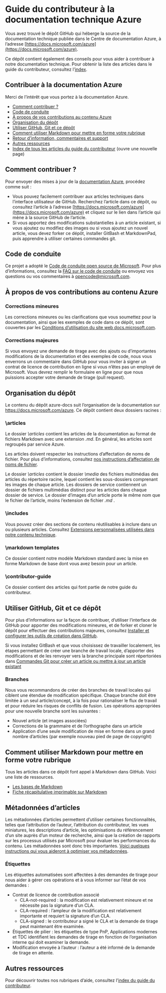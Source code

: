 # <a name="azure-technical-documentation-contributor-guide"></a>Guide du contributeur à la documentation technique Azure
Vous avez trouvé le dépôt GitHub qui héberge la source de la documentation technique publiée dans le Centre de documentation Azure, à l’adresse [https://docs.microsoft.com/azure](https://docs.microsoft.com/azure).

Ce dépôt contient également des conseils pour vous aider à contribuer à notre documentation technique. Pour obtenir la liste des articles dans le guide du contributeur, consultez l’[index](contributor-guide/contributor-guide-index.md).

## <a name="contribute-to-azure-documentation"></a>Contribuer à la documentation Azure
Merci de l’intérêt que vous portez à la documentation Azure.

* [Comment contribuer ?](#ways-to-contribute)
* [Code de conduite](#code-of-conduct)
* [À propos de vos contributions au contenu Azure](#about-your-contributions-to-azure-content)
* [Organisation du dépôt](#repository-organization)
* [Utiliser GitHub, Git et ce dépôt](#use-github-git-and-this-repository)
* [Comment utiliser Markdown pour mettre en forme votre rubrique](#how-to-use-markdown-to-format-your-topic)
* [Retour d’information, commentaires et support](./contributor-guide/feedback-and-comments.md)
* [Autres ressources](#more-resources)
* [Index de tous les articles du guide du contributeur](contributor-guide/contributor-guide-index.md) (ouvre une nouvelle page)

## <a name="ways-to-contribute"></a>Comment contribuer ?
Pour envoyer des mises à jour de la [documentation Azure](https://docs.microsoft.com/azure), procédez comme suit :

* Vous pouvez facilement contribuer aux articles techniques dans l’interface utilisateur de GitHub. Recherchez l’article dans ce dépôt, ou consultez l’article à l’adresse [https://docs.microsoft.com/azure](https://docs.microsoft.com/azure) et cliquez sur le lien dans l’article qui mène à la source GitHub de l’article.
* Si vous apportez des modifications substantielles à un article existant, si vous ajoutez ou modifiez des images ou si vous ajoutez un nouvel article, vous devez forker ce dépôt, installer GitBash et MarkdownPad, puis apprendre à utiliser certaines commandes git.

## <a name="code-of-conduct"></a>Code de conduite
Ce projet a adopté le [Code de conduite open source de Microsoft](https://opensource.microsoft.com/codeofconduct/). Pour plus d’informations, consultez la [FAQ sur le code de conduite](https://opensource.microsoft.com/codeofconduct/faq/) ou envoyez vos questions ou vos commentaires à [opencode@microsoft.com](mailto:opencode@microsoft.com).

## <a name="about-your-contributions-to-azure-content"></a>À propos de vos contributions au contenu Azure
### <a name="minor-corrections"></a>Corrections mineures
Les corrections mineures ou les clarifications que vous soumettez pour la documentation, ainsi que les exemples de code dans ce dépôt, sont couvertes par les [Conditions d’utilisation du site web docs.microsoft.com](https://docs.microsoft.com/legal/termsofuse).

### <a name="larger-submissions"></a>Corrections majeures
Si vous envoyez une demande de tirage avec des ajouts ou d’importantes modifications de la documentation et des exemples de code, nous vous enverrons un commentaire dans GitHub pour vous inviter à signer un contrat de licence de contribution en ligne si vous n’êtes pas un employé de Microsoft. Vous devrez remplir le formulaire en ligne pour que nous puissions accepter votre demande de tirage (pull request).

## <a name="repository-organization"></a>Organisation du dépôt
Le contenu du dépôt azure-docs suit l’organisation de la documentation sur https://docs.microsoft.com/azure. Ce dépôt contient deux dossiers racines :

### <a name="articles"></a>\articles
Le dossier *\articles* contient les articles de la documentation au format de fichiers Markdown avec une extension *.md*. En général, les articles sont regroupés par service Azure.

Les articles doivent respecter les instructions d’affectation de noms de fichier. Pour plus d’informations, consultez [nos instructions d’affectation de noms de fichier](contributor-guide/file-names-and-locations.md).

Le dossier *\articles* contient le dossier *\media* des fichiers multimédias des articles du répertoire racine, lequel contient les sous-dossiers comprenant les images de chaque article.  Les dossiers de service contiennent un dossier de fichiers multimédias distinct pour les articles dans chaque dossier de service. Le dossier d’images d’un article porte le même nom que le fichier de l’article, moins l’extension de fichier *.md* .

### <a name="includes"></a>\includes
Vous pouvez créer des sections de contenu réutilisables à inclure dans un ou plusieurs articles. Consultez [Extensions personnalisées utilisées dans notre contenu technique](contributor-guide/custom-markdown-extensions.md).

### <a name="markdown-templates"></a>\markdown templates
Ce dossier contient notre modèle Markdown standard avec la mise en forme Markdown de base dont vous avez besoin pour un article.

### <a name="contributor-guide"></a>\contributor-guide
Ce dossier contient des articles qui font partie de notre guide du contributeur.

## <a name="use-github-git-and-this-repository"></a>Utiliser GitHub, Git et ce dépôt
Pour plus d’informations sur la façon de contribuer, d’utiliser l’interface de GitHub pour apporter des modifications mineures, et de forker et cloner le dépôt pour effectuer des contributions majeures, consultez [Installer et configurer les outils de création dans GitHub](contributor-guide/tools-and-setup.md).

Si vous installez GitBash et que vous choisissez de travailler localement, les étapes permettant de créer une branche de travail locale, d’apporter des modifications et de les renvoyer vers la branche principale sont répertoriées dans [Commandes Git pour créer un article ou mettre à jour un article existant](contributor-guide/git-commands-for-master.md)

### <a name="branches"></a>Branches
Nous vous recommandons de créer des branches de travail locales qui ciblent une étendue de modification spécifique. Chaque branche doit être limitée à un seul article/concept, à la fois pour rationaliser le flux de travail et pour réduire les risques de conflits de fusion.  Les opérations appropriées pour une nouvelle branche sont les suivantes :

* Nouvel article (et images associées)
* Corrections de la grammaire et de l’orthographe dans un article
* Application d’une seule modification de mise en forme dans un grand nombre d’articles (par exemple nouveau pied de page de copyright)

## <a name="how-to-use-markdown-to-format-your-topic"></a>Comment utiliser Markdown pour mettre en forme votre rubrique
Tous les articles dans ce dépôt font appel à Markdown dans GitHub.  Voici une liste de ressources.

* [Les bases de Markdown](https://help.github.com/articles/markdown-basics/)
* [Fiche récapitulative imprimable sur Markdown](./contributor-guide/media/documents/markdown-cheatsheet.pdf?raw=true)

## <a name="article-metadata"></a>Métadonnées d’articles
Les métadonnées d’articles permettent d’utiliser certaines fonctionnalités, telles que l’attribution de l’auteur, l’attribution du contributeur, les vues miniatures, les descriptions d’article, les optimisations du référencement d’un site auprès d’un moteur de recherche, ainsi que la création de rapports sur les processus utilisés par Microsoft pour évaluer les performances du contenu. Les métadonnées sont donc très importantes. [Voici quelques instructions qui vous aideront à optimiser vos métadonnées](contributor-guide/article-metadata.md).

### <a name="labels"></a>Étiquettes
Les étiquettes automatisées sont affectées à des demandes de tirage pour nous aider à gérer ces opérations et à vous informer sur l’état de vos demandes :

* Contrat de licence de contribution associé
  * CLA-not-required : la modification est relativement mineure et ne nécessite pas la signature d’un CLA.
  * CLA-required : l’ampleur de la modification est relativement importante et requiert la signature d’un CLA.
  * CLA-signed : le contributeur a signé le CLA et la demande de tirage peut maintenant être examinée.
* Étiquettes de pilier : les étiquettes de type PnP, Applications modernes et TDC identifient les demandes de tirage en fonction de l’organisation interne qui doit examiner la demande.
* Modification envoyée à l’auteur : l’auteur a été informé de la demande de tirage en attente.

## <a name="more-resources"></a>Autres ressources
Pour découvrir toutes nos rubriques d’aide, consultez l’[index du guide du contributeur](contributor-guide/contributor-guide-index.md).



<!--HONumber=Dec16_HO3-->


